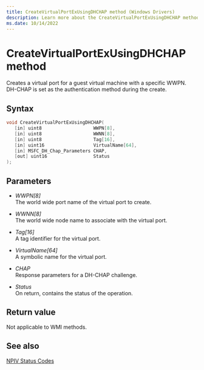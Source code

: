 ```yaml
---
title: CreateVirtualPortExUsingDHCHAP method (Windows Drivers)
description: Learn more about the CreateVirtualPortExUsingDHCHAP method.
ms.date: 10/14/2022
---
```


# CreateVirtualPortExUsingDHCHAP method

Creates a virtual port for a guest virtual machine with a specific WWPN. DH-CHAP is set as the authentication method during the create.

## Syntax

``` c++
void CreateVirtualPortExUsingDHCHAP(
   [in] uint8                   WWPN[8],
   [in] uint8                   WWNN[8],
   [in] uint8                   Tag[16],
   [in] uint16                  VirtualName[64],
   [in] MSFC_DH_Chap_Parameters CHAP,
   [out] uint16                 Status
);
```

## Parameters

- *WWPN\[8\]*  
    The world wide port name of the virtual port to create.

- *WWNN\[8\]*  
    The world wide node name to associate with the virtual port.

- *Tag\[16\]*  
    A tag identifier for the virtual port.

- *VirtualName\[64\]*  
    A symbolic name for the virtual port.

- *CHAP*  
    Response parameters for a DH-CHAP challenge.

- *Status*  
    On return, contains the status of the operation.

## Return value

Not applicable to WMI methods.

## See also

[NPIV Status Codes](npiv-status-codes.md)
